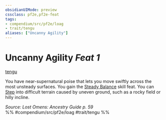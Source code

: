 ```yaml
---
obsidianUIMode: preview
cssclass: pf2e,pf2e-feat
tags:
- compendium/src/pf2e/loag
- trait/tengu
aliases: ["Uncanny Agility"]
---
```

# Uncanny Agility  *Feat 1*  
[tengu](rules/traits/tengu-b1.md "Tengu Ancestry & Heritage Trait")  


You have near-supernatural poise that lets you move swiftly across the most unsteady surfaces. You gain the [Steady Balance](compendium/feats/steady-balance.md) skill feat. You can [Step](rules/actions/step.md) into difficult terrain caused by uneven ground, such as a rocky field or hilly incline.

*Source: Lost Omens: Ancestry Guide p. 59*  
%% #compendium/src/pf2e/loag #trait/tengu %%